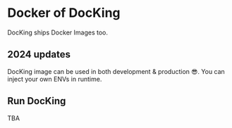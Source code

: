 # Docker of DocKing

DocKing ships Docker Images too.

## 2024 updates

DocKing image can be used in both development & production 😎. You can inject your own ENVs in runtime.

## Run DocKing

TBA
